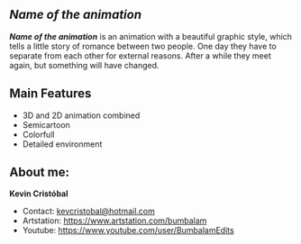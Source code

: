 ## _Name of the animation_

_**Name of the animation**_ is an animation with a beautiful graphic style, which tells a little story of romance between two people. One day they have to separate from each other for external reasons. After a while they meet again, but something will have changed.

## Main Features
* 3D and 2D animation combined
* Semicartoon
* Colorfull
* Detailed environment

## About me:

**Kevin Cristóbal**

* Contact: kevcristobal@hotmail.com
* Artstation: https://www.artstation.com/bumbalam
* Youtube: https://www.youtube.com/user/BumbalamEdits
